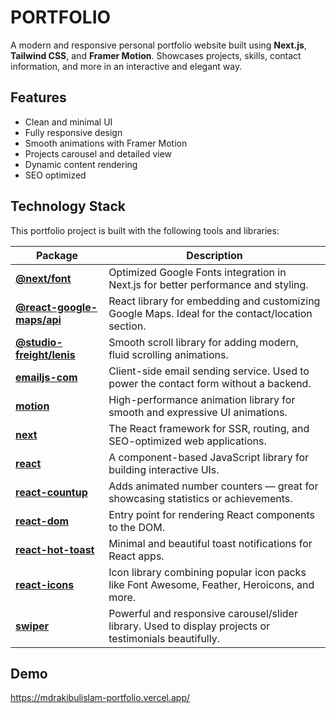 
# PORTFOLIO

A modern and responsive personal portfolio website built using **Next.js**, **Tailwind CSS**, and **Framer Motion**. Showcases projects, skills, contact information, and more in an interactive and elegant way.


## Features

- Clean and minimal UI
- Fully responsive design 
- Smooth animations with Framer Motion
- Projects carousel and detailed view
- Dynamic content rendering
- SEO optimized


##  Technology Stack

This portfolio project is built with the following tools and libraries:

| Package | Description |
|--------|-------------|
| **[@next/font](https://nextjs.org/docs/pages/building-your-application/optimizing/fonts)** | Optimized Google Fonts integration in Next.js for better performance and styling. |
| **[@react-google-maps/api](https://github.com/JustFly1984/react-google-maps-api)** | React library for embedding and customizing Google Maps. Ideal for the contact/location section. |
| **[@studio-freight/lenis](https://github.com/studio-freight/lenis)** | Smooth scroll library for adding modern, fluid scrolling animations. |
| **[emailjs-com](https://www.emailjs.com/)** | Client-side email sending service. Used to power the contact form without a backend. |
| **[motion](https://motion.dev/)** | High-performance animation library for smooth and expressive UI animations. |
| **[next](https://nextjs.org/)** | The React framework for SSR, routing, and SEO-optimized web applications. |
| **[react](https://reactjs.org/)** | A component-based JavaScript library for building interactive UIs. |
| **[react-countup](https://www.npmjs.com/package/react-countup)** | Adds animated number counters — great for showcasing statistics or achievements. |
| **[react-dom](https://reactjs.org/docs/react-dom.html)** | Entry point for rendering React components to the DOM. |
| **[react-hot-toast](https://react-hot-toast.com/)** | Minimal and beautiful toast notifications for React apps. |
| **[react-icons](https://react-icons.github.io/react-icons/)** | Icon library combining popular icon packs like Font Awesome, Feather, Heroicons, and more. |
| **[swiper](https://swiperjs.com/)** | Powerful and responsive carousel/slider library. Used to display projects or testimonials beautifully. |

## Demo

https://mdrakibulislam-portfolio.vercel.app/

